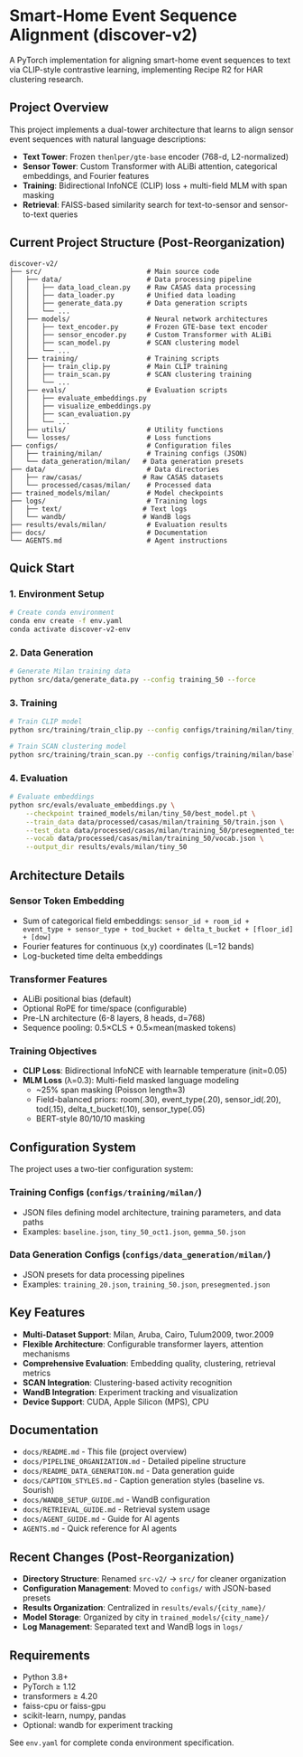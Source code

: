 # Smart-Home Event Sequence Alignment (discover-v2)

A PyTorch implementation for aligning smart-home event sequences to text via CLIP-style contrastive learning, implementing Recipe R2 for HAR clustering research.

## Project Overview

This project implements a dual-tower architecture that learns to align sensor event sequences with natural language descriptions:

- **Text Tower**: Frozen `thenlper/gte-base` encoder (768-d, L2-normalized)
- **Sensor Tower**: Custom Transformer with ALiBi attention, categorical embeddings, and Fourier features
- **Training**: Bidirectional InfoNCE (CLIP) loss + multi-field MLM with span masking
- **Retrieval**: FAISS-based similarity search for text-to-sensor and sensor-to-text queries

## Current Project Structure (Post-Reorganization)

```
discover-v2/
├── src/                          # Main source code
│   ├── data/                     # Data processing pipeline
│   │   ├── data_load_clean.py    # Raw CASAS data processing
│   │   ├── data_loader.py        # Unified data loading
│   │   ├── generate_data.py      # Data generation scripts
│   │   └── ...
│   ├── models/                   # Neural network architectures
│   │   ├── text_encoder.py       # Frozen GTE-base text encoder
│   │   ├── sensor_encoder.py     # Custom Transformer with ALiBi
│   │   ├── scan_model.py         # SCAN clustering model
│   │   └── ...
│   ├── training/                 # Training scripts
│   │   ├── train_clip.py         # Main CLIP training
│   │   ├── train_scan.py         # SCAN clustering training
│   │   └── ...
│   ├── evals/                    # Evaluation scripts
│   │   ├── evaluate_embeddings.py
│   │   ├── visualize_embeddings.py
│   │   ├── scan_evaluation.py
│   │   └── ...
│   ├── utils/                    # Utility functions
│   └── losses/                   # Loss functions
├── configs/                      # Configuration files
│   ├── training/milan/           # Training configs (JSON)
│   └── data_generation/milan/   # Data generation presets
├── data/                         # Data directories
│   ├── raw/casas/               # Raw CASAS datasets
│   └── processed/casas/milan/    # Processed data
├── trained_models/milan/         # Model checkpoints
├── logs/                         # Training logs
│   ├── text/                    # Text logs
│   └── wandb/                   # WandB logs
├── results/evals/milan/          # Evaluation results
├── docs/                         # Documentation
└── AGENTS.md                     # Agent instructions
```

## Quick Start

### 1. Environment Setup
```bash
# Create conda environment
conda env create -f env.yaml
conda activate discover-v2-env
```

### 2. Data Generation
```bash
# Generate Milan training data
python src/data/generate_data.py --config training_50 --force
```

### 3. Training
```bash
# Train CLIP model
python src/training/train_clip.py --config configs/training/milan/tiny_50_oct1.json

# Train SCAN clustering model
python src/training/train_scan.py --config configs/training/milan/baseline.json
```

### 4. Evaluation
```bash
# Evaluate embeddings
python src/evals/evaluate_embeddings.py \
    --checkpoint trained_models/milan/tiny_50/best_model.pt \
    --train_data data/processed/casas/milan/training_50/train.json \
    --test_data data/processed/casas/milan/training_50/presegmented_test.json \
    --vocab data/processed/casas/milan/training_50/vocab.json \
    --output_dir results/evals/milan/tiny_50
```

## Architecture Details

### Sensor Token Embedding
- Sum of categorical field embeddings: `sensor_id + room_id + event_type + sensor_type + tod_bucket + delta_t_bucket + [floor_id] + [dow]`
- Fourier features for continuous (x,y) coordinates (L=12 bands)
- Log-bucketed time delta embeddings

### Transformer Features
- ALiBi positional bias (default)
- Optional RoPE for time/space (configurable)
- Pre-LN architecture (6-8 layers, 8 heads, d=768)
- Sequence pooling: 0.5×CLS + 0.5×mean(masked tokens)

### Training Objectives
- **CLIP Loss**: Bidirectional InfoNCE with learnable temperature (init=0.05)
- **MLM Loss** (λ=0.3): Multi-field masked language modeling
  - ~25% span masking (Poisson length≈3)
  - Field-balanced priors: room(.30), event_type(.20), sensor_id(.20), tod(.15), delta_t_bucket(.10), sensor_type(.05)
  - BERT-style 80/10/10 masking

## Configuration System

The project uses a two-tier configuration system:

### Training Configs (`configs/training/milan/`)
- JSON files defining model architecture, training parameters, and data paths
- Examples: `baseline.json`, `tiny_50_oct1.json`, `gemma_50.json`

### Data Generation Configs (`configs/data_generation/milan/`)
- JSON presets for data processing pipelines
- Examples: `training_20.json`, `training_50.json`, `presegmented.json`

## Key Features

- **Multi-Dataset Support**: Milan, Aruba, Cairo, Tulum2009, twor.2009
- **Flexible Architecture**: Configurable transformer layers, attention mechanisms
- **Comprehensive Evaluation**: Embedding quality, clustering, retrieval metrics
- **SCAN Integration**: Clustering-based activity recognition
- **WandB Integration**: Experiment tracking and visualization
- **Device Support**: CUDA, Apple Silicon (MPS), CPU

## Documentation

- `docs/README.md` - This file (project overview)
- `docs/PIPELINE_ORGANIZATION.md` - Detailed pipeline structure
- `docs/README_DATA_GENERATION.md` - Data generation guide
- `docs/CAPTION_STYLES.md` - Caption generation styles (baseline vs. Sourish)
- `docs/WANDB_SETUP_GUIDE.md` - WandB configuration
- `docs/RETRIEVAL_GUIDE.md` - Retrieval system usage
- `docs/AGENT_GUIDE.md` - Guide for AI agents
- `AGENTS.md` - Quick reference for AI agents

## Recent Changes (Post-Reorganization)

- **Directory Structure**: Renamed `src-v2/` → `src/` for cleaner organization
- **Configuration Management**: Moved to `configs/` with JSON-based presets
- **Results Organization**: Centralized in `results/evals/{city_name}/`
- **Model Storage**: Organized by city in `trained_models/{city_name}/`
- **Log Management**: Separated text and WandB logs in `logs/`

## Requirements

- Python 3.8+
- PyTorch ≥ 1.12
- transformers ≥ 4.20
- faiss-cpu or faiss-gpu
- scikit-learn, numpy, pandas
- Optional: wandb for experiment tracking

See `env.yaml` for complete conda environment specification.
